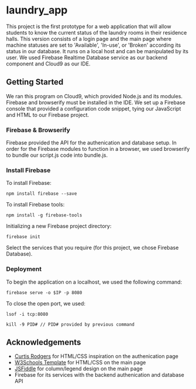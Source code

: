 # laundry_app

This project is the first prototype for a web application that will allow students to know the current status of the laundry rooms in their residence halls. This version consists of a login page and the main page where machine statuses are set to 'Available', 'In-use', or 'Broken' according its status in our database. It runs on a local host and can be manipulated by its user. We used Firebase Realtime Database service as our backend component and Cloud9 as our IDE. 

## Getting Started

We ran this program on Cloud9, which provided Node.js and its modules. Firebase and browserify must be installed in the IDE. We set up a Firebase console that provided a configuration code snippet, tying our JavaScript and HTML to our Firebase project. 

### Firebase & Browserify

Firebase provided the API for the authenication and database setup. In order for the Firebase modules to function in a browser, we used browserify to bundle our script.js code into bundle.js. 

### Install Firebase

To install Firebase:
```
npm install firebase --save
```
To install Firebase tools:
```
npm install -g firebase-tools
```
Initializing a new Firebase project directory:
```
firebase init
```
Select the services that you require (for this project, we chose Firebase Database). 

### Deployment

To begin the application on a localhost, we used the following command:
```
firebase serve -o $IP -p 8080
```
To close the open port, we used:
```
lsof -i tcp:8080

kill -9 PID# // PID# provided by previous command
```

## Acknowledgements 
- [Curtis Rodgers](https://codepen.io/crodg/pen/yNKxej) for HTML/CSS inspiration on the authenication page
- [W3Schools Template](https://www.w3schools.com/w3css/w3css_templates.asp) for HTML/CSS on the main page
- [JSFiddle](http://jsfiddle.net/nayztL4y/17/) for column/legend design on the main page
- Firebase for its services with the backend authenication and database API

